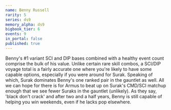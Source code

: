 ```yaml
---
name: Benny Russell
rarity: 5
series: ds9
memory_alpha: ds9
bigbook_tier: 6
events: 9
in_portal: false
published: true
---
```


Benny's #1 variant SCI and DIP bases combined with a healthy event count comprise the bulk of his value. Unlike certain rare skill combos, a SCI/DIP voyage total is a fairly accurate one where you're likely to have some capable options, especially if you were around for Surak. Speaking of which, Surak dominates Benny's one ranked pair in the gauntlet as well. All we can hope for there is for Armus to beat up on Surak's CMD/SCI matchup enough that we see fewer Suraks in the gauntlet (unlikely). As they say, 'black don't crack' and after two and a half years, Benny is still capable of helping you win weekends, even if he lacks pop elsewhere.
